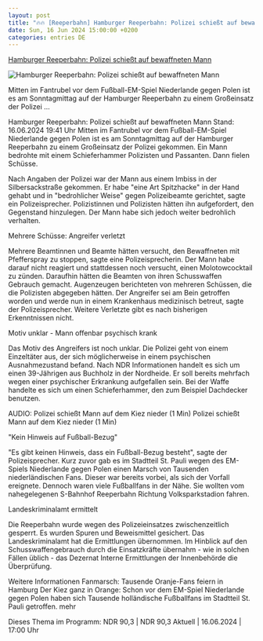 ```yaml
---
layout: post
title: "🔥🔥 [Reeperbahn] Hamburger Reeperbahn: Polizei schießt auf bewaffneten Mann"
date: Sun, 16 Jun 2024 15:00:00 +0200
categories: entries DE
---
```

[Hamburger Reeperbahn: Polizei schießt auf bewaffneten Mann](https://www.ndr.de/nachrichten/hamburg/Hamburger-Reeperbahn-Polizei-schiesst-auf-bewaffneten-Mann,reeperbahn786.html)

![Hamburger Reeperbahn: Polizei schießt auf bewaffneten Mann](https://www.ndr.de/nachrichten/hamburg/reeperbahn788_v-contentxl.jpg)

Mitten im Fantrubel vor dem Fußball-EM-Spiel Niederlande gegen Polen ist es am Sonntagmittag auf der Hamburger Reeperbahn zu einem Großeinsatz der Polizei ...

Hamburger Reeperbahn: Polizei schießt auf bewaffneten Mann Stand: 16.06.2024 19:41 Uhr Mitten im Fantrubel vor dem Fußball-EM-Spiel Niederlande gegen Polen ist es am Sonntagmittag auf der Hamburger Reeperbahn zu einem Großeinsatz der Polizei gekommen. Ein Mann bedrohte mit einem Schieferhammer Polizisten und Passanten. Dann fielen Schüsse.

Nach Angaben der Polizei war der Mann aus einem Imbiss in der Silbersackstraße gekommen. Er habe "eine Art Spitzhacke" in der Hand gehabt und in "bedrohlicher Weise" gegen Polizeibeamte gerichtet, sagte ein Polizeisprecher. Polizistinnen und Polizisten hätten ihn aufgefordert, den Gegenstand hinzulegen. Der Mann habe sich jedoch weiter bedrohlich verhalten.

Mehrere Schüsse: Angreifer verletzt

Mehrere Beamtinnen und Beamte hätten versucht, den Bewaffneten mit Pfefferspray zu stoppen, sagte eine Polizeisprecherin. Der Mann habe darauf nicht reagiert und stattdessen noch versucht, einen Molotowcocktail zu zünden. Daraufhin hätten die Beamten von ihren Schusswaffen Gebrauch gemacht. Augenzeugen berichteten von mehreren Schüssen, die die Polizisten abgegeben hätten. Der Angreifer sei am Bein getroffen worden und werde nun in einem Krankenhaus medizinisch betreut, sagte der Polizeisprecher. Weitere Verletzte gibt es nach bisherigen Erkenntnissen nicht.

Motiv unklar - Mann offenbar psychisch krank

Das Motiv des Angreifers ist noch unklar. Die Polizei geht von einem Einzeltäter aus, der sich möglicherweise in einem psychischen Ausnahmezustand befand. Nach NDR Informationen handelt es sich um einen 39-Jährigen aus Buchholz in der Nordheide. Er soll bereits mehrfach wegen einer psychischer Erkrankung aufgefallen sein. Bei der Waffe handelte es sich um einen Schieferhammer, den zum Beispiel Dachdecker benutzen.

AUDIO: Polizei schießt Mann auf dem Kiez nieder (1 Min) Polizei schießt Mann auf dem Kiez nieder (1 Min)

"Kein Hinweis auf Fußball-Bezug"

"Es gibt keinen Hinweis, dass ein Fußball-Bezug besteht", sagte der Polizeisprecher. Kurz zuvor gab es im Stadtteil St. Pauli wegen des EM-Spiels Niederlande gegen Polen einen Marsch von Tausenden niederländischen Fans. Dieser war bereits vorbei, als sich der Vorfall ereignete. Dennoch waren viele Fußballfans in der Nähe. Sie wollten vom nahegelegenen S-Bahnhof Reeperbahn Richtung Volksparkstadion fahren.

Landeskriminalamt ermittelt

Die Reeperbahn wurde wegen des Polizeieinsatzes zwischenzeitlich gesperrt. Es wurden Spuren und Beweismittel gesichert. Das Landeskriminalamt hat die Ermittlungen übernommen. Im Hinblick auf den Schusswaffengebrauch durch die Einsatzkräfte übernahm - wie in solchen Fällen üblich - das Dezernat Interne Ermittlungen der Innenbehörde die Überprüfung.

Weitere Informationen Fanmarsch: Tausende Oranje-Fans feiern in Hamburg Der Kiez ganz in Orange: Schon vor dem EM-Spiel Niederlande gegen Polen haben sich Tausende holländische Fußballfans im Stadtteil St. Pauli getroffen. mehr

Dieses Thema im Programm: NDR 90,3 | NDR 90,3 Aktuell | 16.06.2024 | 17:00 Uhr

